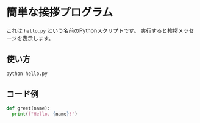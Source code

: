 # 簡単な挨拶プログラム

これは `hello.py` という名前のPythonスクリプトです。
実行すると挨拶メッセージを表示します。

## 使い方

```bash
python hello.py
```

## コード例

```python
def greet(name):
  print(f"Hello, {name}!")
```